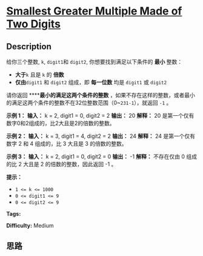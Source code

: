 # [Smallest Greater Multiple Made of Two Digits][title]

## Description

给你三个整数, `k`, `digit1`和 `digit2`, 你想要找到满足以下条件的 **最小** 整数：

  * **大于**`k` 且是 `k` 的 **倍数**
  * **仅由**`digit1` 和 `digit2` 组成，即 **每一位数** 均是 `digit1` 或 `digit2`

请你返回 ******最小的满足这两个条件的整数** ，如果不存在这样的整数，或者最小的满足这两个条件的整数不在32位整数范围（0~`231-1`），就返回
`-1` 。



**示例 1：**
            **输入：** k = 2, digit1 = 0, digit2 = 2    **输出：** 20    **解释：**    20 是第一个仅有数字0和2组成的，比2大且是2的倍数的整数。    

**示例 2：**
            **输入：** k = 3, digit1 = 4, digit2 = 2    **输出：** 24    **解释：**    24 是第一个仅有数字 2 和 4 组成的，比 3 大且是 3 的倍数的整数。

**示例 3：**
            **输入：** k = 2, digit1 = 0, digit2 = 0    **输出：** -1    **解释：** 不存在仅由 0 组成的比 2 大且是 2 的倍数的整数，因此返回 -1 。    



**提示：**

  * `1 <= k <= 1000`
  * `0 <= digit1 <= 9`
  * `0 <= digit2 <= 9`


**Tags:** 

**Difficulty:** Medium

## 思路

[title]: https://leetcode-cn.com/problems/smallest-greater-multiple-made-of-two-digits
